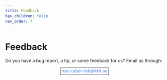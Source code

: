 ```yaml
---
title: Feedback
has_children: false
nav_order: 7
---
```


<style type='text/css'>
#submit_button {
    background-color: #201f23;
    color: #2b79e3;
    border-style: none;
    padding: 0.5% 5%;
}
#submit_button:hover {
    background-color: #17171c;
}

</style>

# Feedback

Do you have a bug report, a tip, or some feedback for us? Email us through:

<img src=".\resources\lab-email.png" style="display: block; width: 30%; margin: auto; border: 1px solid #44434d;">